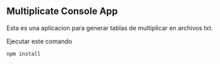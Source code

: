 ## Multiplicate Console App

Esta es una aplicacion para generar tablas de multiplicar en archivos txt.

Ejecutar este comando

```
npm install
```